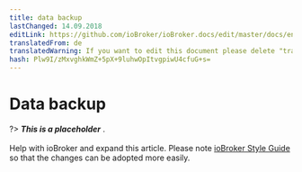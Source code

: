 ```yaml
---
title: data backup
lastChanged: 14.09.2018
editLink: https://github.com/ioBroker/ioBroker.docs/edit/master/docs/en/config/backup.md
translatedFrom: de
translatedWarning: If you want to edit this document please delete "translatedFrom" field, elsewise this document will be translated automatically again
hash: Plw9I/zMxvghkWmZ+5pX+9luhwOpItvgpiwU4cfuG+s=
---
```

# Data backup
?> ***This is a placeholder*** .<br><br> Help with ioBroker and expand this article. Please note [ioBroker Style Guide](https://www.iobroker.net/#de/documentation/community/styleguidedoc.md) so that the changes can be adopted more easily.